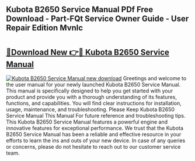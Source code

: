 ## Kubota B2650 Service Manual PDf Free Download - Part-FQt Service Owner Guide - User Repair Edition Mvnlc

# <h2><a href="http://bc88229.oget.top/?id=Kubota+B2650+Service+Manual">🔗Download New 👉🔴 Kubota B2650 Service Manual</a></h2>

[![Kubota B2650 Service Manual new download](https://i.imgur.com/5g1atiW.png)](http://bc88229.oget.top/?id=Kubota+B2650+Service+Manual)
Greetings and welcome to the user manual for your newly launched Kubota B2650 Service Manual. This manual is specifically designed to help you get started with your product and provide you with a thorough understanding of its features, functions, and capabilities. You will find clear instructions for installation, usage, maintenance, and troubleshooting. Please Keep Kubota B2650 Service Manual This Manual For future reference and troubleshooting tips. This Kubota B2650 Service Manual features a powerful engine and innovative features for exceptional performance. We trust that the Kubota B2650 Service Manual has been a reliable and effective resource in your efforts to learn the ins and outs of your new device. In case of any queries or concerns, please do not hesitate to reach out to our customer service team.

